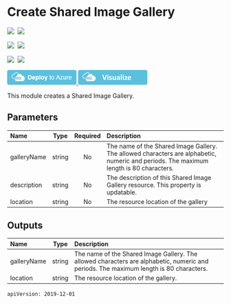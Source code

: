 # Create Shared Image Gallery

<IMG SRC="https://azurequickstartsservice.blob.core.windows.net/badges/modules/Microsoft.Compute/galleries/create/1.0/PublicLastTestDate.svg" />&nbsp;
<IMG SRC="https://azurequickstartsservice.blob.core.windows.net/badges/modules/Microsoft.Compute/galleries/create/1.0/PublicDeployment.svg" />&nbsp;

<IMG SRC="https://azurequickstartsservice.blob.core.windows.net/badges/modules/Microsoft.Compute/galleries/create/1.0/FairfaxLastTestDate.svg" />&nbsp;
<IMG SRC="https://azurequickstartsservice.blob.core.windows.net/badges/modules/Microsoft.Compute/galleries/create/1.0/FairfaxDeployment.svg" />&nbsp;

<IMG SRC="https://azurequickstartsservice.blob.core.windows.net/badges/modules/Microsoft.Compute/galleries/create/1.0/BestPracticeResult.svg" />&nbsp;
<IMG SRC="https://azurequickstartsservice.blob.core.windows.net/badges/modules/Microsoft.Compute/galleries/create/1.0/CredScanResult.svg" />&nbsp;

<a href="https://portal.azure.com/#create/Microsoft.Template/uri/https%3A%2F%2Fraw.githubusercontent.com%2FAzure%2Fazure-quickstart-templates%2Fmaster%2Fmodules/Microsoft.Compute/galleries/create/1.0%2Fazuredeploy.json" target="_blank"><img src="https://raw.githubusercontent.com/Azure/azure-quickstart-templates/master/1-CONTRIBUTION-GUIDE/images/deploytoazure.png"/>
</a>
<a href="http://armviz.io/#/?load=https%3A%2F%2Fraw.githubusercontent.com%2FAzure%2Fazure-quickstart-templates%2Fmaster%2Fmodules/Microsoft.Compute/galleries/create/1.0%2Fazuredeploy.json" target="_blank">
<img src="https://raw.githubusercontent.com/Azure/azure-quickstart-templates/master/1-CONTRIBUTION-GUIDE/images/visualizebutton.png"/>
</a>

This module creates a Shared Image Gallery.

## Parameters

| Name | Type | Required | Description |
| :------------- | :----------: | :----------: | :------------- |
| galleryName | string | No | The name of the Shared Image Gallery. The allowed characters are alphabetic, numeric and periods. The maximum length is 80 characters. |
| description | string | No | The description of this Shared Image Gallery resource. This property is updatable. |
| location | string | No | The resource location of the gallery |

## Outputs

| Name | Type | Description |
| :------------- | :----------: | :------------- |
| galleryName | string | The name of the Shared Image Gallery. The allowed characters are alphabetic, numeric and periods. The maximum length is 80 characters. |
| location | string | The resource location of the gallery. |

```apiVersion: 2019-12-01```
